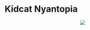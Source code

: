 # Kidcat Nyantopia

<div align="center">
   <a href="www.kidcatnyantopia.net">
     <img src="https://user-images.githubusercontent.com/114633489/218716492-e3686125-542b-4e56-87e8-68d572917675.png">
   </a>
</div>

<p align="justify"></p>
